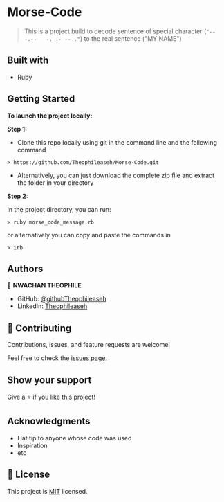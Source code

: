 # Morse-Code

>This is a project build to decode sentence of special character (`"-- -.--   -. .- -- ."`) to the real sentence ("MY NAME")

## Built with
- Ruby

## Getting Started

**To launch the project locally:**

**Step 1:**

- Clone this repo locally using git in the command line and the following command
```
> https://github.com/Theophileaseh/Morse-Code.git
```
- Alternatively, you can just download the complete zip file and extract the folder in your directory

**Step 2:**

In the project directory, you can run:

```
> ruby morse_code_message.rb
```
or alternatively you can copy and paste the commands in

``` 
> irb 
```


## Authors

:bust_in_silhouette: **NWACHAN THEOPHILE**
- GitHub: [@githubTheophileaseh](https://github.com/Theophileaseh)
- LinkedIn: [Theophileaseh](https://www.linkedin.com/in/nwachan-theophile/)

## 🤝 Contributing

Contributions, issues, and feature requests are welcome!

Feel free to check the [issues page](../../issues/).

## Show your support

Give a ⭐️ if you like this project!

## Acknowledgments

- Hat tip to anyone whose code was used
- Inspiration
- etc

## 📝 License

This project is [MIT](https://github.com/git/git-scm.com/blob/main/MIT-LICENSE.txt) licensed.
